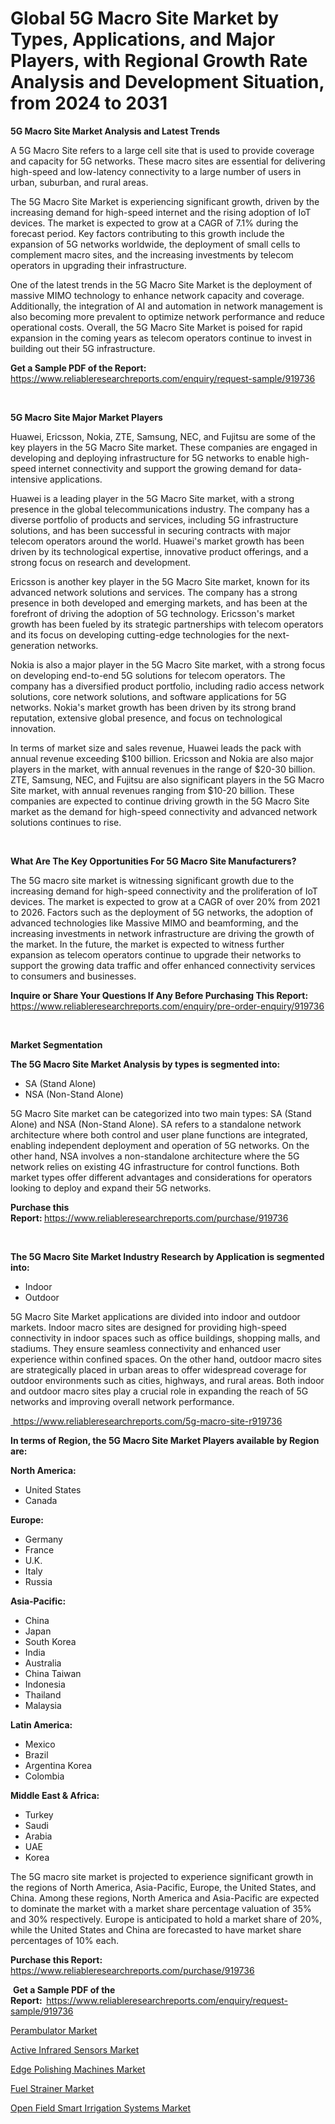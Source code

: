 <p><h1>Global 5G Macro Site Market by Types, Applications, and Major Players, with Regional Growth Rate Analysis and Development Situation, from 2024 to 2031</h1></p><p><strong>5G Macro Site Market Analysis and Latest Trends</strong></p>
<p><p>A 5G Macro Site refers to a large cell site that is used to provide coverage and capacity for 5G networks. These macro sites are essential for delivering high-speed and low-latency connectivity to a large number of users in urban, suburban, and rural areas.</p><p>The 5G Macro Site Market is experiencing significant growth, driven by the increasing demand for high-speed internet and the rising adoption of IoT devices. The market is expected to grow at a CAGR of 7.1% during the forecast period. Key factors contributing to this growth include the expansion of 5G networks worldwide, the deployment of small cells to complement macro sites, and the increasing investments by telecom operators in upgrading their infrastructure.</p><p>One of the latest trends in the 5G Macro Site Market is the deployment of massive MIMO technology to enhance network capacity and coverage. Additionally, the integration of AI and automation in network management is also becoming more prevalent to optimize network performance and reduce operational costs. Overall, the 5G Macro Site Market is poised for rapid expansion in the coming years as telecom operators continue to invest in building out their 5G infrastructure.</p></p>
<p><strong>Get a Sample PDF of the Report:&nbsp;</strong> <a href="https://www.reliableresearchreports.com/enquiry/request-sample/919736">https://www.reliableresearchreports.com/enquiry/request-sample/919736</a></p>
<p>&nbsp;</p>
<p><strong>5G Macro Site Major Market Players</strong></p>
<p><p>Huawei, Ericsson, Nokia, ZTE, Samsung, NEC, and Fujitsu are some of the key players in the 5G Macro Site market. These companies are engaged in developing and deploying infrastructure for 5G networks to enable high-speed internet connectivity and support the growing demand for data-intensive applications.</p><p>Huawei is a leading player in the 5G Macro Site market, with a strong presence in the global telecommunications industry. The company has a diverse portfolio of products and services, including 5G infrastructure solutions, and has been successful in securing contracts with major telecom operators around the world. Huawei's market growth has been driven by its technological expertise, innovative product offerings, and a strong focus on research and development.</p><p>Ericsson is another key player in the 5G Macro Site market, known for its advanced network solutions and services. The company has a strong presence in both developed and emerging markets, and has been at the forefront of driving the adoption of 5G technology. Ericsson's market growth has been fueled by its strategic partnerships with telecom operators and its focus on developing cutting-edge technologies for the next-generation networks.</p><p>Nokia is also a major player in the 5G Macro Site market, with a strong focus on developing end-to-end 5G solutions for telecom operators. The company has a diversified product portfolio, including radio access network solutions, core network solutions, and software applications for 5G networks. Nokia's market growth has been driven by its strong brand reputation, extensive global presence, and focus on technological innovation.</p><p>In terms of market size and sales revenue, Huawei leads the pack with annual revenue exceeding $100 billion. Ericsson and Nokia are also major players in the market, with annual revenues in the range of $20-30 billion. ZTE, Samsung, NEC, and Fujitsu are also significant players in the 5G Macro Site market, with annual revenues ranging from $10-20 billion. These companies are expected to continue driving growth in the 5G Macro Site market as the demand for high-speed connectivity and advanced network solutions continues to rise.</p></p>
<p>&nbsp;</p>
<p><strong>What Are The Key Opportunities For 5G Macro Site Manufacturers?</strong></p>
<p><p>The 5G macro site market is witnessing significant growth due to the increasing demand for high-speed connectivity and the proliferation of IoT devices. The market is expected to grow at a CAGR of over 20% from 2021 to 2026. Factors such as the deployment of 5G networks, the adoption of advanced technologies like Massive MIMO and beamforming, and the increasing investments in network infrastructure are driving the growth of the market. In the future, the market is expected to witness further expansion as telecom operators continue to upgrade their networks to support the growing data traffic and offer enhanced connectivity services to consumers and businesses.</p></p>
<p><strong>Inquire or Share Your Questions If Any Before Purchasing This Report:</strong> <a href="https://www.reliableresearchreports.com/enquiry/pre-order-enquiry/919736">https://www.reliableresearchreports.com/enquiry/pre-order-enquiry/919736</a></p>
<p>&nbsp;</p>
<p><strong>Market Segmentation</strong></p>
<p><strong>The 5G Macro Site Market Analysis by types is segmented into:</strong></p>
<p><ul><li>SA (Stand Alone)</li><li>NSA (Non-Stand Alone)</li></ul></p>
<p><p>5G Macro Site market can be categorized into two main types: SA (Stand Alone) and NSA (Non-Stand Alone). SA refers to a standalone network architecture where both control and user plane functions are integrated, enabling independent deployment and operation of 5G networks. On the other hand, NSA involves a non-standalone architecture where the 5G network relies on existing 4G infrastructure for control functions. Both market types offer different advantages and considerations for operators looking to deploy and expand their 5G networks.</p></p>
<p><strong>Purchase this Report:&nbsp;</strong><a href="https://www.reliableresearchreports.com/purchase/919736">https://www.reliableresearchreports.com/purchase/919736</a></p>
<p>&nbsp;</p>
<p><strong>The 5G Macro Site Market Industry Research by Application is segmented into:</strong></p>
<p><ul><li>Indoor</li><li>Outdoor</li></ul></p>
<p><p>5G Macro Site Market applications are divided into indoor and outdoor markets. Indoor macro sites are designed for providing high-speed connectivity in indoor spaces such as office buildings, shopping malls, and stadiums. They ensure seamless connectivity and enhanced user experience within confined spaces. On the other hand, outdoor macro sites are strategically placed in urban areas to offer widespread coverage for outdoor environments such as cities, highways, and rural areas. Both indoor and outdoor macro sites play a crucial role in expanding the reach of 5G networks and improving overall network performance.</p></p>
<p><a href="https://www.reliableresearchreports.com/5g-macro-site-r919736">&nbsp;https://www.reliableresearchreports.com/5g-macro-site-r919736</a></p>
<p><strong>In terms of Region, the 5G Macro Site Market Players available by Region are:</strong></p>
<p>
    <p> <strong> North America: </strong>
        <ul>
            <li>United States</li>
            <li>Canada</li>
        </ul>
        </p> 
    <p> <strong> Europe: </strong>
        <ul>
            <li>Germany</li>
            <li>France</li>
            <li>U.K.</li>
            <li>Italy</li>
            <li>Russia</li>
        </ul>
        </p> 
    <p> <strong> Asia-Pacific: </strong>
        <ul>
            <li>China</li>
            <li>Japan</li>
            <li>South Korea</li>
            <li>India</li>
            <li>Australia</li>
            <li>China Taiwan</li>
            <li>Indonesia</li>
            <li>Thailand</li>
            <li>Malaysia</li>
        </ul>
        </p> 
    <p> <strong> Latin America: </strong>
        <ul>
            <li>Mexico</li>
            <li>Brazil</li>
            <li>Argentina Korea</li>
            <li>Colombia</li>
        </ul>
        </p> 
    <p> <strong> Middle East & Africa: </strong>
        <ul>
            <li>Turkey</li>
            <li>Saudi</li>
            <li>Arabia</li>
            <li>UAE</li>
            <li>Korea</li>
        </ul>
    </p>
    </p>
<p><p>The 5G macro site market is projected to experience significant growth in the regions of North America, Asia-Pacific, Europe, the United States, and China. Among these regions, North America and Asia-Pacific are expected to dominate the market with a market share percentage valuation of 35% and 30% respectively. Europe is anticipated to hold a market share of 20%, while the United States and China are forecasted to have market share percentages of 10% each.</p></p>
<p><strong>Purchase this Report: </strong><a href="https://www.reliableresearchreports.com/purchase/919736">https://www.reliableresearchreports.com/purchase/919736</a></p>
<p>&nbsp;<strong>Get a Sample PDF of the Report:&nbsp;&nbsp;</strong><a href="https://www.reliableresearchreports.com/enquiry/request-sample/919736">https://www.reliableresearchreports.com/enquiry/request-sample/919736</a></p>
<p><strong></strong></p>
<p><p><a href="https://www.linkedin.com/pulse/perambulator-industry-analysis-report-its-market-size-v2ame?trackingId=st6NQOHOTIKgYlDOUU%2Fp2Q%3D%3D">Perambulator Market</a></p><p><a href="https://www.linkedin.com/pulse/active-infrared-sensors-market-outlook-forecast-from-2024-2031-4ytse?trackingId=VuXh0wtwSE%2BKC6j9nlcjIA%3D%3D">Active Infrared Sensors Market</a></p><p><a href="https://medium.com/@sean.peake0978/market-forecast-global-edge-polishing-machines-trends-and-impact-analysis-2024-2031-by-c16efe5059fc">Edge Polishing Machines Market</a></p><p><a href="https://medium.com/@brendamoreno1988/global-fuel-strainer-market-by-product-type-by-application-by-region-and-companies-industry-93f52e9f4fda">Fuel Strainer Market</a></p><p><a href="https://github.com/graysonwolfe1913/Market-Research-Report-List-1/blob/main/open-field-smart-irrigation-systems-market.md">Open Field Smart Irrigation Systems Market</a></p></p>